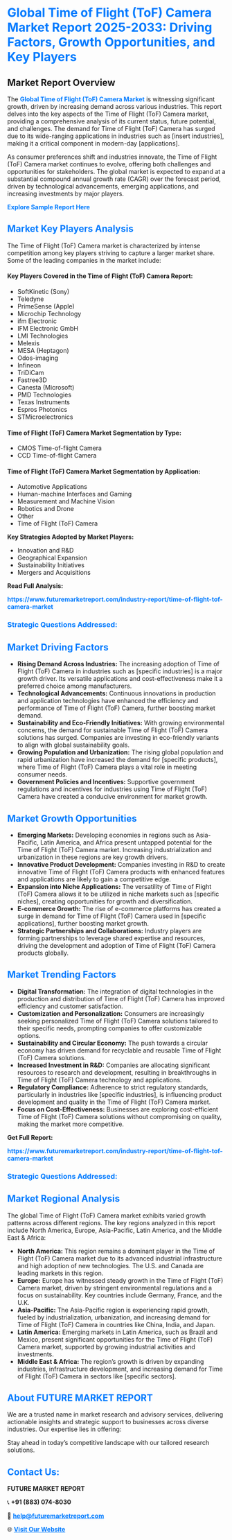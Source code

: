 <h1 style="color: #007BFF;">Global Time of Flight (ToF) Camera Market Report 2025-2033: Driving Factors, Growth Opportunities, and Key Players</h1>

<section id="overview">
<h2>Market Report Overview</h2>
<p>The <a href="https://www.futuremarketreport.com/industry-report/time-of-flight-tof-camera-market" style="color: #007BFF; text-decoration: none;"><strong>Global Time of Flight (ToF) Camera Market</strong></a> is witnessing significant growth, driven by increasing demand across various industries. This report delves into the key aspects of the Time of Flight (ToF) Camera market, providing a comprehensive analysis of its current status, future potential, and challenges. The demand for Time of Flight (ToF) Camera has surged due to its wide-ranging applications in industries such as [insert industries], making it a critical component in modern-day [applications].</p>
<p>As consumer preferences shift and industries innovate, the Time of Flight (ToF) Camera market continues to evolve, offering both challenges and opportunities for stakeholders. The global market is expected to expand at a substantial compound annual growth rate (CAGR) over the forecast period, driven by technological advancements, emerging applications, and increasing investments by major players.</p>
</section>

<section id="overview">
<p><a href="https://www.futuremarketreport.com/request-sample/reportId=128761" style="color: #007BFF; text-decoration: none;"><strong>Explore Sample Report Here</strong></a></p>
</section>

<section id="key-players">
<h2 style="color: #007BFF;">Market Key Players Analysis</h2>
<p>The Time of Flight (ToF) Camera market is characterized by intense competition among key players striving to capture a larger market share. Some of the leading companies in the market include:</p>
<h4>Key Players Covered in the Time of Flight (ToF) Camera Report:</h4>
<ul><li>SoftKinetic (Sony)</li><li>Teledyne</li><li>PrimeSense (Apple)</li><li>Microchip Technology</li><li>ifm Electronic</li><li>IFM Electronic GmbH</li><li>LMI Technologies</li><li>Melexis</li><li>MESA (Heptagon)</li><li>Odos-imaging</li><li>Infineon</li><li>TriDiCam</li><li>Fastree3D</li><li>Canesta (Microsoft)</li><li>PMD Technologies</li><li>Texas Instruments</li><li>Espros Photonics</li><li>STMicroelectronics</li></ul>
<h4>Time of Flight (ToF) Camera Market Segmentation by Type:</h4>
<ul><li>CMOS Time-of-flight Camera</li><li>CCD Time-of-flight Camera</li></ul>

<h4>Time of Flight (ToF) Camera Market Segmentation by Application:</h4>
<ul><li>Automotive Applications</li><li>Human-machine Interfaces and Gaming</li><li>Measurement and Machine Vision</li><li>Robotics and Drone</li><li>Other</li><li>Time of Flight (ToF) Camera</li></ul>
<p><strong>Key Strategies Adopted by Market Players:</strong></p>
<ul>
<li>Innovation and R&D</li>
<li>Geographical Expansion</li>
<li>Sustainability Initiatives</li>
<li>Mergers and Acquisitions</li>
</ul>
</section>

<section>
<p><strong>Read Full Analysis: </strong></p><a href="https://www.futuremarketreport.com/industry-report/time-of-flight-tof-camera-market" style="color: #007BFF; text-decoration: none;"><strong>https://www.futuremarketreport.com/industry-report/time-of-flight-tof-camera-market</strong></a>
<h3 style="color: #007BFF;">Strategic Questions Addressed:</h3>
</section>

<section id="driving-factors">
<h2 style="color: #007BFF;">Market Driving Factors</h2>
<ul>
<li><strong>Rising Demand Across Industries:</strong> The increasing adoption of Time of Flight (ToF) Camera in industries such as [specific industries] is a major growth driver. Its versatile applications and cost-effectiveness make it a preferred choice among manufacturers.</li>
<li><strong>Technological Advancements:</strong> Continuous innovations in production and application technologies have enhanced the efficiency and performance of Time of Flight (ToF) Camera, further boosting market demand.</li>
<li><strong>Sustainability and Eco-Friendly Initiatives:</strong> With growing environmental concerns, the demand for sustainable Time of Flight (ToF) Camera solutions has surged. Companies are investing in eco-friendly variants to align with global sustainability goals.</li>
<li><strong>Growing Population and Urbanization:</strong> The rising global population and rapid urbanization have increased the demand for [specific products], where Time of Flight (ToF) Camera plays a vital role in meeting consumer needs.</li>
<li><strong>Government Policies and Incentives:</strong> Supportive government regulations and incentives for industries using Time of Flight (ToF) Camera have created a conducive environment for market growth.</li>
</ul>
</section>

<section id="growth-opportunities">
<h2 style="color: #007BFF;">Market Growth Opportunities</h2>
<ul>
<li><strong>Emerging Markets:</strong> Developing economies in regions such as Asia-Pacific, Latin America, and Africa present untapped potential for the Time of Flight (ToF) Camera market. Increasing industrialization and urbanization in these regions are key growth drivers.</li>
<li><strong>Innovative Product Development:</strong> Companies investing in R&D to create innovative Time of Flight (ToF) Camera products with enhanced features and applications are likely to gain a competitive edge.</li>
<li><strong>Expansion into Niche Applications:</strong> The versatility of Time of Flight (ToF) Camera allows it to be utilized in niche markets such as [specific niches], creating opportunities for growth and diversification.</li>
<li><strong>E-commerce Growth:</strong> The rise of e-commerce platforms has created a surge in demand for Time of Flight (ToF) Camera used in [specific applications], further boosting market growth.</li>
<li><strong>Strategic Partnerships and Collaborations:</strong> Industry players are forming partnerships to leverage shared expertise and resources, driving the development and adoption of Time of Flight (ToF) Camera products globally.</li>
</ul>
</section>

<section id="trending-factors">
<h2 style="color: #007BFF;">Market Trending Factors</h2>
<ul>
<li><strong>Digital Transformation:</strong> The integration of digital technologies in the production and distribution of Time of Flight (ToF) Camera has improved efficiency and customer satisfaction.</li>
<li><strong>Customization and Personalization:</strong> Consumers are increasingly seeking personalized Time of Flight (ToF) Camera solutions tailored to their specific needs, prompting companies to offer customizable options.</li>
<li><strong>Sustainability and Circular Economy:</strong> The push towards a circular economy has driven demand for recyclable and reusable Time of Flight (ToF) Camera solutions.</li>
<li><strong>Increased Investment in R&D:</strong> Companies are allocating significant resources to research and development, resulting in breakthroughs in Time of Flight (ToF) Camera technology and applications.</li>
<li><strong>Regulatory Compliance:</strong> Adherence to strict regulatory standards, particularly in industries like [specific industries], is influencing product development and quality in the Time of Flight (ToF) Camera market.</li>
<li><strong>Focus on Cost-Effectiveness:</strong> Businesses are exploring cost-efficient Time of Flight (ToF) Camera solutions without compromising on quality, making the market more competitive.</li>
</ul>
</section>

<section>
<p><strong>Get Full Report: </strong></p><a href="https://www.futuremarketreport.com/industry-report/time-of-flight-tof-camera-market" style="color: #007BFF; text-decoration: none;"><strong>https://www.futuremarketreport.com/industry-report/time-of-flight-tof-camera-market</strong></a>
<h3 style="color: #007BFF;">Strategic Questions Addressed:</h3>
</section>


<section id="regional-analysis">
<h2 style="color: #007BFF;">Market Regional Analysis</h2>
<p>The global Time of Flight (ToF) Camera market exhibits varied growth patterns across different regions. The key regions analyzed in this report include North America, Europe, Asia-Pacific, Latin America, and the Middle East & Africa:</p>
<ul>
<li><strong>North America:</strong> This region remains a dominant player in the Time of Flight (ToF) Camera market due to its advanced industrial infrastructure and high adoption of new technologies. The U.S. and Canada are leading markets in this region.</li>
<li><strong>Europe:</strong> Europe has witnessed steady growth in the Time of Flight (ToF) Camera market, driven by stringent environmental regulations and a focus on sustainability. Key countries include Germany, France, and the U.K.</li>
<li><strong>Asia-Pacific:</strong> The Asia-Pacific region is experiencing rapid growth, fueled by industrialization, urbanization, and increasing demand for Time of Flight (ToF) Camera in countries like China, India, and Japan.</li>
<li><strong>Latin America:</strong> Emerging markets in Latin America, such as Brazil and Mexico, present significant opportunities for the Time of Flight (ToF) Camera market, supported by growing industrial activities and investments.</li>
<li><strong>Middle East & Africa:</strong> The region’s growth is driven by expanding industries, infrastructure development, and increasing demand for Time of Flight (ToF) Camera in sectors like [specific sectors].</li>
</ul>
</section>

<footer>
<h2 style="color: #007BFF;">About FUTURE MARKET REPORT</h2>
<p>We are a trusted name in market research and advisory services, delivering actionable insights and strategic support to businesses across diverse industries. Our expertise lies in offering:</p>

<p>Stay ahead in today’s competitive landscape with our tailored research solutions.</p>

<h2 style="color: #007BFF;">Contact Us:</h2>
<p><strong>FUTURE MARKET REPORT</strong></p>
<p>📞 <strong>+91 (883) 074-8030</strong></p>
<p>📧 <strong><a href="mailto:help@futuremarketreport.com" style="color: #007BFF;">help@futuremarketreport.com</a></strong></p>
<p>🌐 <strong><a href="https://www.futuremarketreport.com/" style="color: #007BFF;">Visit Our Website</a></strong></p>
</footer>